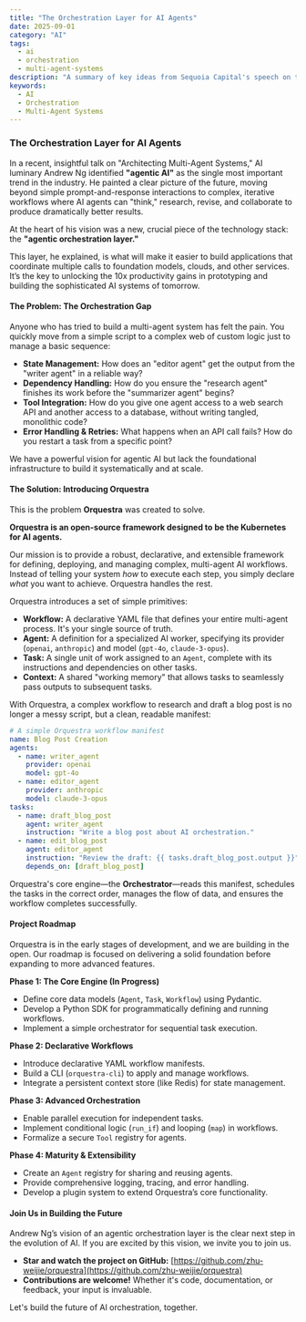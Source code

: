 ```yaml
---
title: "The Orchestration Layer for AI Agents"
date: 2025-09-01
category: "AI"
tags:
  - ai
  - orchestration
  - multi-agent-systems
description: "A summary of key ideas from Sequoia Capital's speech on the AI revolution and an open-source project that brings these concepts to life."
keywords:
  - AI
  - Orchestration
  - Multi-Agent Systems
---
```


### The Orchestration Layer for AI Agents

In a recent, insightful talk on "Architecting Multi-Agent Systems," AI luminary Andrew Ng identified **"agentic AI"** as the single most important trend in the industry. He painted a clear picture of the future, moving beyond simple prompt-and-response interactions to complex, iterative workflows where AI agents can "think," research, revise, and collaborate to produce dramatically better results.

At the heart of his vision was a new, crucial piece of the technology stack: the **"agentic orchestration layer."**

This layer, he explained, is what will make it easier to build applications that coordinate multiple calls to foundation models, clouds, and other services. It’s the key to unlocking the 10x productivity gains in prototyping and building the sophisticated AI systems of tomorrow.

#### The Problem: The Orchestration Gap

Anyone who has tried to build a multi-agent system has felt the pain. You quickly move from a simple script to a complex web of custom logic just to manage a basic sequence:

*   **State Management:** How does an "editor agent" get the output from the "writer agent" in a reliable way?
*   **Dependency Handling:** How do you ensure the "research agent" finishes its work before the "summarizer agent" begins?
*   **Tool Integration:** How do you give one agent access to a web search API and another access to a database, without writing tangled, monolithic code?
*   **Error Handling & Retries:** What happens when an API call fails? How do you restart a task from a specific point?

We have a powerful vision for agentic AI but lack the foundational infrastructure to build it systematically and at scale.

#### The Solution: Introducing Orquestra

This is the problem **Orquestra** was created to solve.

**Orquestra is an open-source framework designed to be the Kubernetes for AI agents.**

Our mission is to provide a robust, declarative, and extensible framework for defining, deploying, and managing complex, multi-agent AI workflows. Instead of telling your system *how* to execute each step, you simply declare *what* you want to achieve. Orquestra handles the rest.

Orquestra introduces a set of simple primitives:

*   **Workflow:** A declarative YAML file that defines your entire multi-agent process. It's your single source of truth.
*   **Agent:** A definition for a specialized AI worker, specifying its provider (`openai`, `anthropic`) and model (`gpt-4o`, `claude-3-opus`).
*   **Task:** A single unit of work assigned to an `Agent`, complete with its instructions and dependencies on other tasks.
*   **Context:** A shared "working memory" that allows tasks to seamlessly pass outputs to subsequent tasks.

With Orquestra, a complex workflow to research and draft a blog post is no longer a messy script, but a clean, readable manifest:

```yaml
# A simple Orquestra workflow manifest
name: Blog Post Creation
agents:
  - name: writer_agent
    provider: openai
    model: gpt-4o
  - name: editor_agent
    provider: anthropic
    model: claude-3-opus
tasks:
  - name: draft_blog_post
    agent: writer_agent
    instruction: "Write a blog post about AI orchestration."
  - name: edit_blog_post
    agent: editor_agent
    instruction: "Review the draft: {{ tasks.draft_blog_post.output }}"
    depends_on: [draft_blog_post]
```

Orquestra's core engine—the **Orchestrator**—reads this manifest, schedules the tasks in the correct order, manages the flow of data, and ensures the workflow completes successfully.

#### Project Roadmap

Orquestra is in the early stages of development, and we are building in the open. Our roadmap is focused on delivering a solid foundation before expanding to more advanced features.

**Phase 1: The Core Engine (In Progress)**
*   Define core data models (`Agent`, `Task`, `Workflow`) using Pydantic.
*   Develop a Python SDK for programmatically defining and running workflows.
*   Implement a simple orchestrator for sequential task execution.

**Phase 2: Declarative Workflows**
*   Introduce declarative YAML workflow manifests.
*   Build a CLI (`orquestra-cli`) to apply and manage workflows.
*   Integrate a persistent context store (like Redis) for state management.

**Phase 3: Advanced Orchestration**
*   Enable parallel execution for independent tasks.
*   Implement conditional logic (`run_if`) and looping (`map`) in workflows.
*   Formalize a secure `Tool` registry for agents.

**Phase 4: Maturity & Extensibility**
*   Create an `Agent` registry for sharing and reusing agents.
*   Provide comprehensive logging, tracing, and error handling.
*   Develop a plugin system to extend Orquestra’s core functionality.

#### Join Us in Building the Future

Andrew Ng’s vision of an agentic orchestration layer is the clear next step in the evolution of AI. If you are excited by this vision, we invite you to join us.

*   **Star and watch the project on GitHub:** [https://github.com/zhu-weijie/orquestra](https://github.com/zhu-weijie/orquestra)
*   **Contributions are welcome!** Whether it's code, documentation, or feedback, your input is invaluable.

Let's build the future of AI orchestration, together.
